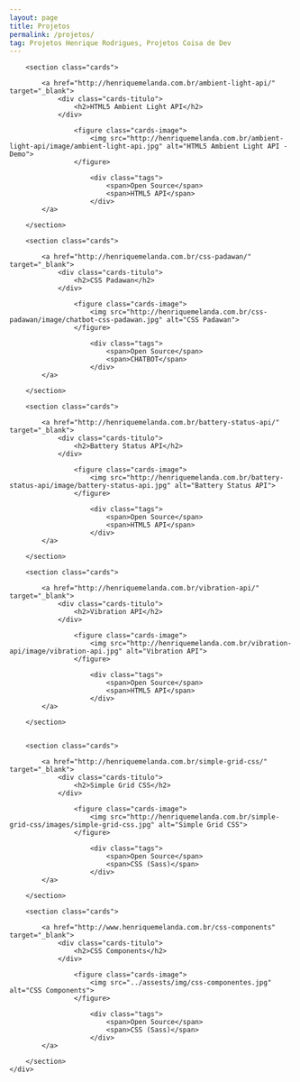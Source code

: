 ```yaml
---
layout: page
title: Projetos
permalink: /projetos/
tag: Projetos Henrique Rodrigues, Projetos Coisa de Dev
---
```


<!--<div class="page-banner {{ page.title }}">
	<h1>{{ page.title }}</h1>
</div>-->

<div class="page-content">
  <div class="page-center">
		
		<section class="cards">

			<a href="http://henriquemelanda.com.br/ambient-light-api/" target="_blank">
				<div class="cards-titulo">
					<h2>HTML5 Ambient Light API</h2>
				</div>

					<figure class="cards-image">
						<img src="http://henriquemelanda.com.br/ambient-light-api/image/ambient-light-api.jpg" alt="HTML5 Ambient Light API - Demo">
					</figure>

						<div class="tags">
							<span>Open Source</span>
							<span>HTML5 API</span>
						</div>
			</a>

		</section>
		
		<section class="cards">

			<a href="http://henriquemelanda.com.br/css-padawan/" target="_blank">
				<div class="cards-titulo">
					<h2>CSS Padawan</h2>
				</div>

					<figure class="cards-image">
						<img src="http://henriquemelanda.com.br/css-padawan/image/chatbot-css-padawan.jpg" alt="CSS Padawan">
					</figure>

						<div class="tags">
							<span>Open Source</span>
							<span>CHATBOT</span>
						</div>
			</a>

		</section>

		<section class="cards">

			<a href="http://henriquemelanda.com.br/battery-status-api/" target="_blank">
				<div class="cards-titulo">
					<h2>Battery Status API</h2>
				</div>

					<figure class="cards-image">
						<img src="http://henriquemelanda.com.br/battery-status-api/image/battery-status-api.jpg" alt="Battery Status API">
					</figure>

						<div class="tags">
							<span>Open Source</span>
							<span>HTML5 API</span>
						</div>
			</a>

		</section>

		<section class="cards">

			<a href="http://henriquemelanda.com.br/vibration-api/" target="_blank">
				<div class="cards-titulo">
					<h2>Vibration API</h2>
				</div>

					<figure class="cards-image">
						<img src="http://henriquemelanda.com.br/vibration-api/image/vibration-api.jpg" alt="Vibration API">
					</figure>

						<div class="tags">
							<span>Open Source</span>
							<span>HTML5 API</span>
						</div>
			</a>

		</section>

		
		<section class="cards">

			<a href="http://henriquemelanda.com.br/simple-grid-css/" target="_blank">
				<div class="cards-titulo">
					<h2>Simple Grid CSS</h2>
				</div>

					<figure class="cards-image">
						<img src="http://henriquemelanda.com.br/simple-grid-css/images/simple-grid-css.jpg" alt="Simple Grid CSS">
					</figure>

						<div class="tags">
							<span>Open Source</span>
							<span>CSS (Sass)</span>
						</div>
			</a>

		</section>	

		<section class="cards">

			<a href="http://www.henriquemelanda.com.br/css-components" target="_blank">
				<div class="cards-titulo">
					<h2>CSS Components</h2>
				</div>

					<figure class="cards-image">
						<img src="../assests/img/css-componentes.jpg" alt="CSS Components">
					</figure>

						<div class="tags">
							<span>Open Source</span>
							<span>CSS (Sass)</span>
						</div>
			</a>

		</section>		
	</div>
</div>
